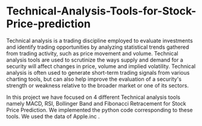 # Technical-Analysis-Tools-for-Stock-Price-prediction
Technical analysis is a trading discipline employed to evaluate investments and identify 
trading opportunities by analyzing statistical trends gathered from trading activity, 
such as price movement and volume.
Technical analysis tools are used to scrutinize the ways supply and demand for a 
security will affect changes in price, volume and implied volatility. Technical analysis is 
often used to generate short-term trading signals from various charting tools, but can 
also help improve the evaluation of a security's strength or weakness relative to the 
broader market or one of its sectors.

In this project we have focused on 4 different Technical analysis tools namely MACD, RSI, Bollinger Band and Fibonacci Retracement for Stock Price Prediction. We implemented the python code corresponding to these tools. We used the data of Apple.inc .
